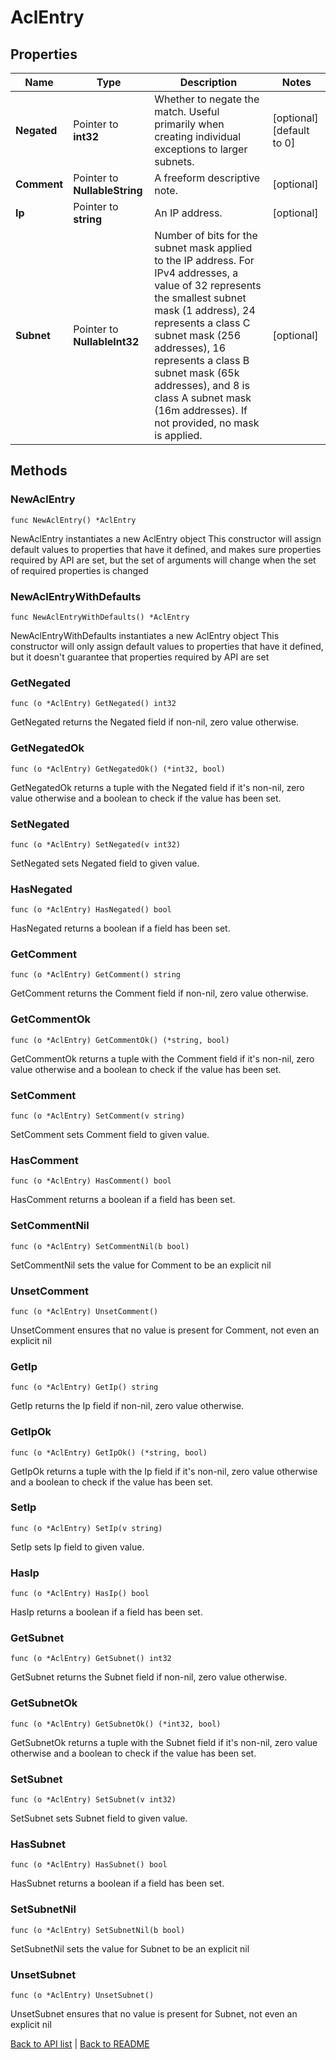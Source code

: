 # AclEntry

## Properties

Name | Type | Description | Notes
------------ | ------------- | ------------- | -------------
**Negated** | Pointer to **int32** | Whether to negate the match. Useful primarily when creating individual exceptions to larger subnets. | [optional] [default to 0]
**Comment** | Pointer to **NullableString** | A freeform descriptive note. | [optional] 
**Ip** | Pointer to **string** | An IP address. | [optional] 
**Subnet** | Pointer to **NullableInt32** | Number of bits for the subnet mask applied to the IP address. For IPv4 addresses, a value of 32 represents the smallest subnet mask (1 address), 24 represents a class C subnet mask (256 addresses), 16 represents a class B subnet mask (65k addresses), and 8 is class A subnet mask (16m addresses). If not provided, no mask is applied. | [optional] 

## Methods

### NewAclEntry

`func NewAclEntry() *AclEntry`

NewAclEntry instantiates a new AclEntry object
This constructor will assign default values to properties that have it defined,
and makes sure properties required by API are set, but the set of arguments
will change when the set of required properties is changed

### NewAclEntryWithDefaults

`func NewAclEntryWithDefaults() *AclEntry`

NewAclEntryWithDefaults instantiates a new AclEntry object
This constructor will only assign default values to properties that have it defined,
but it doesn't guarantee that properties required by API are set

### GetNegated

`func (o *AclEntry) GetNegated() int32`

GetNegated returns the Negated field if non-nil, zero value otherwise.

### GetNegatedOk

`func (o *AclEntry) GetNegatedOk() (*int32, bool)`

GetNegatedOk returns a tuple with the Negated field if it's non-nil, zero value otherwise
and a boolean to check if the value has been set.

### SetNegated

`func (o *AclEntry) SetNegated(v int32)`

SetNegated sets Negated field to given value.

### HasNegated

`func (o *AclEntry) HasNegated() bool`

HasNegated returns a boolean if a field has been set.

### GetComment

`func (o *AclEntry) GetComment() string`

GetComment returns the Comment field if non-nil, zero value otherwise.

### GetCommentOk

`func (o *AclEntry) GetCommentOk() (*string, bool)`

GetCommentOk returns a tuple with the Comment field if it's non-nil, zero value otherwise
and a boolean to check if the value has been set.

### SetComment

`func (o *AclEntry) SetComment(v string)`

SetComment sets Comment field to given value.

### HasComment

`func (o *AclEntry) HasComment() bool`

HasComment returns a boolean if a field has been set.

### SetCommentNil

`func (o *AclEntry) SetCommentNil(b bool)`

 SetCommentNil sets the value for Comment to be an explicit nil

### UnsetComment
`func (o *AclEntry) UnsetComment()`

UnsetComment ensures that no value is present for Comment, not even an explicit nil
### GetIp

`func (o *AclEntry) GetIp() string`

GetIp returns the Ip field if non-nil, zero value otherwise.

### GetIpOk

`func (o *AclEntry) GetIpOk() (*string, bool)`

GetIpOk returns a tuple with the Ip field if it's non-nil, zero value otherwise
and a boolean to check if the value has been set.

### SetIp

`func (o *AclEntry) SetIp(v string)`

SetIp sets Ip field to given value.

### HasIp

`func (o *AclEntry) HasIp() bool`

HasIp returns a boolean if a field has been set.

### GetSubnet

`func (o *AclEntry) GetSubnet() int32`

GetSubnet returns the Subnet field if non-nil, zero value otherwise.

### GetSubnetOk

`func (o *AclEntry) GetSubnetOk() (*int32, bool)`

GetSubnetOk returns a tuple with the Subnet field if it's non-nil, zero value otherwise
and a boolean to check if the value has been set.

### SetSubnet

`func (o *AclEntry) SetSubnet(v int32)`

SetSubnet sets Subnet field to given value.

### HasSubnet

`func (o *AclEntry) HasSubnet() bool`

HasSubnet returns a boolean if a field has been set.

### SetSubnetNil

`func (o *AclEntry) SetSubnetNil(b bool)`

 SetSubnetNil sets the value for Subnet to be an explicit nil

### UnsetSubnet
`func (o *AclEntry) UnsetSubnet()`

UnsetSubnet ensures that no value is present for Subnet, not even an explicit nil

[Back to API list](../README.md#documentation-for-api-endpoints) | [Back to README](../README.md)


